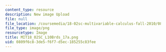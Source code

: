 ```yaml
---
content_type: resource
description: New image Upload
file: null
file_location: /coursemedia/18-02sc-multivariable-calculus-fall-2010/0809f6c83de5f6f7d5ec185255c83fee_MIT18_02SC_L10Brds_17a.png
file_type: image/png
resourcetype: Image
title: MIT18_02SC_L10Brds_17a.png
uid: 0809f6c8-3de5-f6f7-d5ec-185255c83fee
---
```

